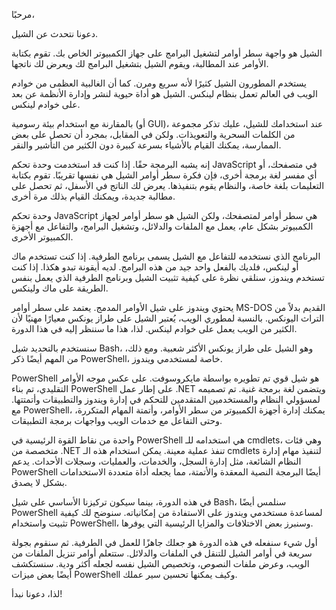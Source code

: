 
مرحبًا،

دعونا نتحدث عن الشيل.

الشيل هو واجهة سطر أوامر لتشغيل البرامج على جهاز الكمبيوتر الخاص بك. تقوم بكتابة الأوامر عند المطالبة، ويقوم الشيل بتشغيل البرامج لك ويعرض لك ناتجها.

يستخدم المطورون الشيل كثيرًا لأنه سريع ومرن. كما أن الغالبية العظمى من خوادم الويب في العالم تعمل بنظام لينكس. الشيل هو أداة حيوية لنشر وإدارة الأنظمة عن بعد على خوادم لينكس.

بالمقارنة مع استخدام بيئة رسومية (أو GUI)، عند استخدامك للشيل، عليك تذكر مجموعة من الكلمات السحرية والتعويذات. ولكن في المقابل، بمجرد أن تحصل على بعض الممارسة، يمكنك القيام بالأشياء بسرعة كبيرة دون الكثير من التأشير والنقر.

إنه يشبه البرمجة حقًا. إذا كنت قد استخدمت وحدة تحكم JavaScript في متصفحك، أو أي مفسر لغة برمجة أخرى، فإن فكرة سطر أوامر الشيل هي نفسها تقريبًا. تقوم بكتابة التعليمات بلغة خاصة، والنظام يقوم بتنفيذها. يعرض لك الناتج في الأسفل، ثم تحصل على مطالبة جديدة، ويمكنك القيام بذلك مرة أخرى.

وحدة تحكم JavaScript هي سطر أوامر لمتصفحك، ولكن الشيل هو سطر أوامر لجهاز الكمبيوتر بشكل عام، يعمل مع الملفات والدلائل، وتشغيل البرامج، والتفاعل مع أجهزة الكمبيوتر الأخرى.

البرنامج الذي نستخدمه للتفاعل مع الشيل يسمى برنامج الطرفية. إذا كنت تستخدم ماك أو لينكس، فلديك بالفعل واحد جيد من هذه البرامج. لديه أيقونة تبدو هكذا. إذا كنت تستخدم ويندوز، سنلقي نظرة على كيفية تثبيت الشيل وبرنامج الطرفية الذي يعمل بنفس الطريقة على ماك ولينكس.

يحتوي ويندوز على شيل الأوامر المدمج. يعتمد على سطر أوامر MS-DOS القديم بدلاً من التراث اليونكس. بالنسبة لمطوري الويب، يُعتبر الشيل على طراز يونكس معيارًا مهنيًا لأن الكثير من الويب يعمل على خوادم لينكس. لذا، هذا ما سننظر إليه في هذا الدورة.

سنستخدم بالتحديد شيل Bash، وهو الشيل على طراز يونكس الأكثر شعبية. ومع ذلك، من المهم أيضًا ذكر PowerShell، خاصة لمستخدمي ويندوز.

PowerShell هو شيل قوي تم تطويره بواسطة مايكروسوفت. على عكس موجه الأوامر التقليدي، تم بناء PowerShell على إطار عمل .NET ويتضمن لغة برمجة غنية. تم تصميمه لمسؤولي النظام والمستخدمين المتقدمين للتحكم في إدارة ويندوز والتطبيقات وأتمتتها. مع PowerShell، يمكنك إدارة أجهزة الكمبيوتر من سطر الأوامر، وأتمتة المهام المتكررة، وحتى التفاعل مع خدمات الويب وواجهات برمجة التطبيقات.

واحدة من نقاط القوة الرئيسية في PowerShell هي استخدامه للـ cmdlets، وهي فئات متخصصة من .NET تنفذ عملية معينة. يمكن استخدام هذه الـ cmdlets لتنفيذ مهام إدارة النظام الشائعة، مثل إدارة السجل، والخدمات، والعمليات، وسجلات الأحداث. يدعم PowerShell أيضًا البرمجة النصية المعقدة والأتمتة، مما يجعله أداة متعددة الاستخدامات بشكل لا يصدق.

في هذه الدورة، بينما سيكون تركيزنا الأساسي على شيل Bash، سنلمس أيضًا PowerShell لمساعدة مستخدمي ويندوز على الاستفادة من إمكانياته. سنوضح لك كيفية تثبيت واستخدام PowerShell، وسنبرز بعض الاختلافات والمزايا الرئيسية التي يوفرها.

أول شيء سنفعله في هذه الدورة هو جعلك جاهزًا للعمل في الطرفية. ثم سنقوم بجولة سريعة في أوامر الشيل للتنقل في الملفات والدلائل. ستتعلم أوامر تنزيل الملفات من الويب، وعرض ملفات النصوص، وتخصيص الشيل نفسه لجعله أكثر ودية. سنستكشف أيضًا بعض ميزات PowerShell وكيف يمكنها تحسين سير عملك.

لذا، دعونا نبدأ!
